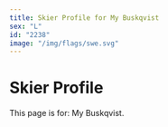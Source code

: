 ```yaml
---
title: Skier Profile for My Buskqvist
sex: "L"
id: "2238"
image: "/img/flags/swe.svg" 
---
```


# Skier Profile

This page is for: My Buskqvist.
    